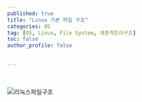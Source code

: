 ```yaml
---
published: true
title: "Linux 기본 파일 구조" 
categories: OS
tag: [OS, Linux, File System, 계층적트리구조] 
toc: false
author_profile: false 
  

---
```


<br> 

![리눅스파일구조](C:\STUDY\BLOG\Vida0822.github.io\images\2025-1-28-OS_리눅스파일구조\linux_file.png)





